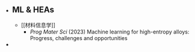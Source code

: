- ## ML & HEAs
	- [[材料信息学]]
		- *Prog Mater Sci* (2023) Machine learning for high-entropy alloys: Progress, challenges and opportunities
-